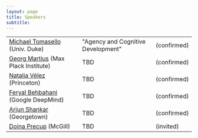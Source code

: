 ```yaml
---
layout: page
title: Speakers
subtitle: 
---
```

 
[//]: # (<div class='row'>)

[//]: # (  <div class="col-3">)

[//]: # (    <div class="frame">)

[//]: # (      <img class="speaker-img" src='/assets/img/noah.jpg'>)

[//]: # (    </div>)

[//]: # (  </div>)

[//]: # (  <div class="col-9">)

[//]: # (    <h4> <a href="https://cocolab.stanford.edu/ndg" target="_blank"> Noah Goodman </a></h4>)

[//]: # (    <p class='speaker-affiliation'> Stanford</p>)

[//]: # (      <p style='font-size: 11pt;'>)

[//]: # (        <b>Talk title: </b>  How Language Generalizes Experience and Enables cumulative culture)

[//]: # (    </p>)

[//]: # (  </div>)

[//]: # (</div>)
<div style='font-size: 11pt;'>

<table>
  <tr>
    <td> <a href="https://scholars.duke.edu/person/michael.tomasello">Michael Tomasello</a>  (Univ. Duke) </td>
    <td>"Agency and Cognitive Development"</td>
    <td>(confirmed)</td>
  </tr>
  <tr>
    <td> <a href="https://is.mpg.de/en/people/gmartius">Georg Martius</a> (Max Plack Institute) </td>
    <td> TBD </td>
    <td>(confirmed)</td>
  </tr>
  <tr>
    <td> <a href="https://psych.princeton.edu/people/natalia-v%C3%A9lez">Natalia Vélez</a> (Princeton) </td>
    <td>TBD</td>
    <td>(confirmed)</td>
  </tr>
  <tr>
    <td><a href="https://feryal.github.io/">Feryal Behbahani</a> (Google DeepMind)</td>
    <td>TBD</td>
    <td>(confirmed)</td>
  </tr>
    <tr>
    <td><a href="http://arjunshankar.com/">Arjun Shankar</a> (Georgetown) </td>
    <td>TBD</td>
    <td>(confirmed)</td>
  </tr>
  <tr>
    <td><a href="https://mila.quebec/personne/doina-precup/">Doina Precup</a> (McGill)</td>
    <td>TBD</td>
    <td>(invited)</td>
  </tr>


</table>
</div>



